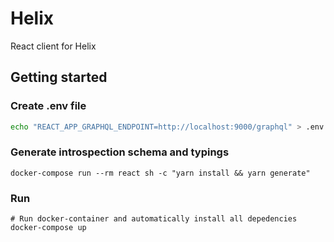 # Helix

React client for Helix

## Getting started

### Create .env file

```bash
echo "REACT_APP_GRAPHQL_ENDPOINT=http://localhost:9000/graphql" > .env
```

### Generate introspection schema and typings
```
docker-compose run --rm react sh -c "yarn install && yarn generate"
```

### Run

```
# Run docker-container and automatically install all depedencies
docker-compose up
```
